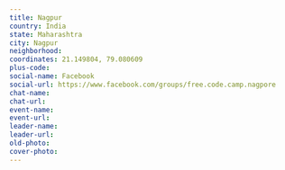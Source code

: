 ```yaml
---
title: Nagpur
country: India
state: Maharashtra
city: Nagpur
neighborhood: 
coordinates: 21.149804, 79.080609
plus-code:
social-name: Facebook
social-url: https://www.facebook.com/groups/free.code.camp.nagpore
chat-name:
chat-url:
event-name:
event-url:
leader-name:
leader-url:
old-photo: 
cover-photo:
---
```

